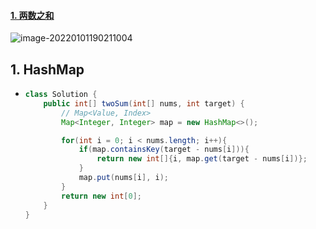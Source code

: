 #### [1. 两数之和](https://leetcode-cn.com/problems/two-sum/)

![image-20220101190211004](https://raw.githubusercontent.com/TWDH/Leetcode-From-Zero/pictures/img/image-20220101190211004.png)

## 1. HashMap

- ```java
  class Solution {
      public int[] twoSum(int[] nums, int target) {
          // Map<Value, Index>
          Map<Integer, Integer> map = new HashMap<>();
  
          for(int i = 0; i < nums.length; i++){
              if(map.containsKey(target - nums[i])){
                  return new int[]{i, map.get(target - nums[i])};
              }
              map.put(nums[i], i);
          }
          return new int[0];
      }
  }
  ```


